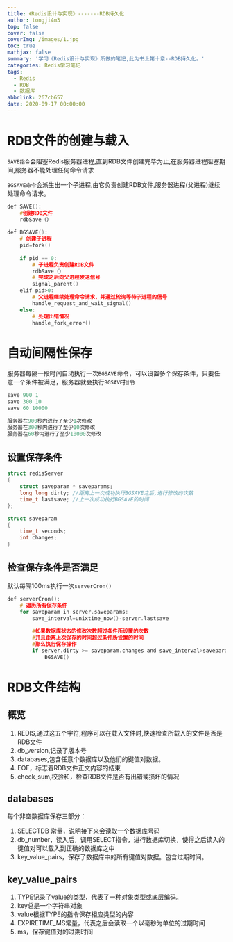 ```yaml
---
title: 《Redis设计与实现》-------RDB持久化
author: tongji4m3
top: false
cover: false
coverImg: /images/1.jpg
toc: true
mathjax: false
summary: '学习《Redis设计与实现》所做的笔记,此为书上第十章--RDB持久化。'
categories: Redis学习笔记
tags:
  - Redis
  - RDB
  - 数据库
abbrlink: 267cb657
date: 2020-09-17 00:00:00
---
```


# RDB文件的创建与载入

`SAVE指令`会阻塞Redis服务器进程,直到RDB文件创建完毕为止,在服务器进程阻塞期间,服务器不能处理任何命令请求

`BGSAVE命令`会派生出一个子进程,由它负责创建RDB文件,服务器进程(父进程)继续处理命令请求。

```c
def SAVE():
	#创建RDB文件
	rdbSave（）
	
def BGSAVE():
	# 创建子进程
	pid=fork()
	
	if pid == 0:
		# 子进程负责创建RDB文件
		rdbSave（）
		# 完成之后向父进程发送信号
		signal_parent()
	elif pid>0:
		# 父进程继续处理命令请求，并通过轮询等待子进程的信号
		handle_request_and_wait_signal()
	else:
		# 处理出错情况
		handle_fork_error()
```

# 自动间隔性保存

服务器每隔一段时间自动执行一次`BGSAVE`命令，可以设置多个保存条件，只要任意一个条件被满足，服务器就会执行`BGSAVE`指令

```c
save 900 1
save 300 10
save 60 10000

服务器在900秒内进行了至少1次修改
服务器在300秒内进行了至少10次修改
服务器在60秒内进行了至少10000次修改
```

## 设置保存条件

```c
struct redisServer
{
	struct saveparam * saveparams;
	long long dirty; //距离上一次成功执行BGSAVE之后,进行修改的次数
	time_t lastsave; //上一次成功执行BGSAVE的时间
};

struct saveparam
{
	time_t seconds;
	int changes;
}
```

## 检查保存条件是否满足

默认每隔100ms执行一次`serverCron()`

```c
def serverCron():
	# 遍历所有保存条件
	for saveparam in server.saveparams:
		save_interval=unixtime_now()-server.lastsave
		
		#如果数据库状态的修改次数超过条件所设置的次数
		#并且距离上次保存的时间超过条件所设置的时间
		#那么执行保存操作
		if server.dirty >= saveparam.changes and save_interval>saveparam.seconds:
			BGSAVE()
```

# RDB文件结构

## 概览

1. REDIS,通过这五个字符,程序可以在载入文件时,快速检查所载入的文件是否是RDB文件
2. db_version,记录了版本号
3. databases,包含任意个数据库以及他们的键值对数据。
4. EOF，标志着RDB文件正文内容的结束
5. check_sum,校验和，检查RDB文件是否有出错或损坏的情况

## databases

每个非空数据库保存三部分：

1. SELECTDB 常量，说明接下来会读取一个数据库号码
2. db_number，读入后，调用SELECT指令，进行数据库切换，使得之后读入的键值对可以载入到正确的数据库之中
3. key_value_pairs，保存了数据库中的所有键值对数据。包含过期时间。

## key_value_pairs

1. TYPE记录了value的类型，代表了一种对象类型或底层编码。
2. key总是一个字符串对象
3. value根据TYPE的指令保存相应类型的内容
4. EXPIRETIME_MS常量，代表之后会读取一个以毫秒为单位的过期时间
5. ms，保存键值对的过期时间


